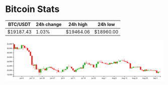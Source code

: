 # Bitcoin Stats

BTC/USDT|24h change|24h high|24h low|
|---|---|---|---|
|$19187.43|1.03%|$19464.06|$18960.00|

<img src="./chart.svg">
